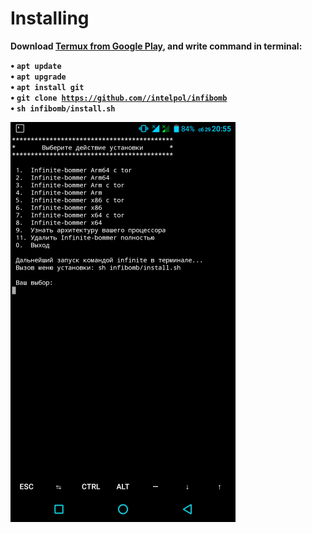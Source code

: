 # Installing

<b>Download<b> <a href="https://play.google.com/store/apps/details?id=com.termux&hl=ru">Termux from Google Play</a>, and write command in terminal:<br>
 
• <code>apt update</code><br>
• <code>apt upgrade</code><br>
• <code>apt install git</code><br>
• <code>git clone https://github.com//intelpol/infibomb</code><br>
• <code>sh infibomb/install.sh</code><br>

![PATH](img/img.png)

